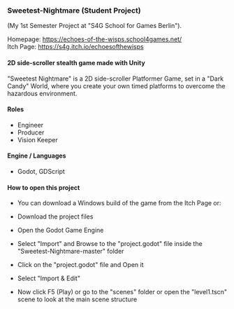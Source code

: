 ### Sweetest-Nightmare (Student Project)
(My 1st Semester Project at "S4G School for Games Berlin").

Homepage: https://echoes-of-the-wisps.school4games.net/ <br>
Itch Page: https://s4g.itch.io/echoesofthewisps

#### 2D side-scroller stealth game made with Unity
"Sweetest Nightmare" is a 2D side-scroller Platformer Game, set in a "Dark Candy" World, where you create your own timed platforms to overcome the hazardous environment.

#### Roles
- Engineer
- Producer
- Vision Keeper

#### Engine / Languages
- Godot, GDScript

#### How to open this project
- You can download a Windows build of the game from the Itch Page or:

- Download the project files
- Open the Godot Game Engine
- Select "Import" and Browse to the "project.godot" file inside the "Sweetest-Nightmare-master" folder
- Click on the "project.godot" file and Open it
- Select "Import & Edit"
- Now click F5 (Play) or go to the "scenes" folder or open the "level1.tscn" scene to look at the main scene structure

